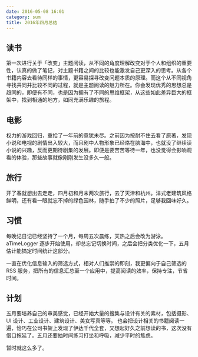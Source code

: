 ```yaml
---
date: 2016-05-08 16:01
category: sum
title: 2016年四月总结
---
```


## 读书 

第一次进行关于「改变」主题阅读，从不同的角度理解改变对于个人和组织的重要性，认真的做了笔记，对主题书籍之间的比较也能激发自己更深入的思考。从各个书籍内容去看待同样的事情，更容易探寻改变问题本质的原理。而这个从不同视角寻找共同并比较不同的过程，就是主题阅读的魅力所在。你会发现优秀的思想总是趋同的，即便有不同，也是因为拥有了不同的思维框架，从这些如此差异巨大的框架中，找到相通的地方，如同充满乐趣的旅程。


## 电影

权力的游戏回归，重拾了一年前的意犹未尽。之前因为按耐不住去看了原著，发现小说和电视的剧情出入较大，而且剧中人物形象已经烙在脑海中，也就没了继续读小说的兴趣，反而更期待剧集的发展。即便是要苦苦等待一年，也没觉得会影响观看的体验，那些故事就像刚刚发生没多久一般。


## 旅行

开了春就想出去走走，四月初和月末两次旅行，去了天津和杭州。洋式老建筑风格鲜明，还有看一眼就忘不掉的绿色园林，随手拍了不少的照片，足够我回味好久。

## 习惯

每晚记日记已经坚持了一个月，每周五次晨练，天热之后会改为游泳。
aTimeLogger 逐步开始使用，却总忘记切换时间，之后会把分类优化一下，五月估计能搞定时间统计这部分。

一直在优化信息输入的筛选方式，相对人们推崇的即刻，我更偏向于自己筛选的 RSS 服务，把所有的信息汇总至一个应用中，提高阅读的效率，保持专注，节省时间。

## 计划

五月要培养自己的审美感觉，已经开始大量的搜集与设计有关的素材，包括摄影、UI 设计、工业设计、建筑设计、美女写真等等。
也会把设计相关的书籍阅读一遍，恰巧在公司书架上发现了伊达千代全套，又想起好久之前想读的书，这次没有借口拖延了。五月还要抽时间练习打坐和呼吸，减少平时的焦虑。

暂时就这么多了。